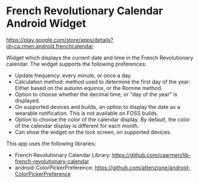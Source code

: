 French Revolutionary Calendar Android Widget
============================================

https://play.google.com/store/apps/details?id=ca.rmen.android.frenchcalendar

Widget which displays the current date and time in the French Revolutionary calendar. The widget supports the following preferences:
* Update frequency: every minute, or once a day.
* Calculation method: method used to determine the first day of the year: Either based on the autumn equinox, or the Romme method.
* Option to choose whether the decimal time, or "day of the year" is displayed.
* On supported devices and builds, an option to display the date as a wearable notification. This is not available on FOSS builds.
* Option to choose the color of the calendar display.  By default, the color of the calendar display is different for each month.
* Can show the widget on the lock screen, on supported devices.

This app uses the following libraries:
* French Revolutionary Calendar Library: https://github.com/caarmen/lib-french-revolutionary-calendar
* android-ColorPickerPreference: https://github.com/attenzione/android-ColorPickerPreference

